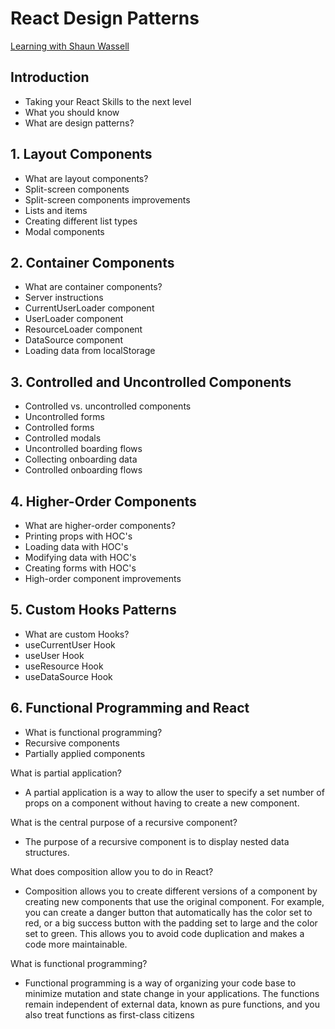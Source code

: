 # React Design Patterns
[Learning with Shaun Wassell](https://www.linkedin.com/learning/react-design-patterns/take-your-react-skills-to-the-next-level?contextUrn=urn%3Ali%3AlyndaLearningPath%3A5b32b6d5498e4ef39c04c55c&resume=false&u=93921834)

## Introduction
- Taking your React Skills to the next level
- What you should know
- What are design patterns?

## 1. Layout Components
- What are layout components?
- Split-screen components
- Split-screen components improvements
- Lists and items
- Creating different list types
- Modal components

## 2. Container Components
- What are container components?
- Server instructions
- CurrentUserLoader component
- UserLoader component
- ResourceLoader component
- DataSource component
- Loading data from localStorage

## 3. Controlled and Uncontrolled Components
- Controlled vs. uncontrolled components
- Uncontrolled forms
- Controlled forms
- Controlled modals
- Uncontrolled boarding flows
- Collecting onboarding data
- Controlled onboarding flows

## 4. Higher-Order Components
- What are higher-order components?
- Printing props with HOC's
- Loading data with HOC's
- Modifying data with HOC's
- Creating forms with HOC's
- High-order component improvements

## 5. Custom Hooks Patterns
- What are custom Hooks?
- useCurrentUser Hook
- useUser Hook
- useResource Hook
- useDataSource Hook

## 6. Functional Programming and React
- What is functional programming?
- Recursive components
- Partially applied components

What is partial application?
- A partial application is a way to allow the user to specify a set number of props on a component without having to create a new component.

What is the central purpose of a recursive component?
- The purpose of a recursive component is to display nested data structures.

What does composition allow you to do in React?
- Composition allows you to create different versions of a component by creating new components that use the original component. For example, you can create a danger button that automatically has the color set to red, or a big success button with the padding set to large and the color set to green. This allows you to avoid code duplication and makes a code more maintainable.

What is functional programming?
- Functional programming is a way of organizing your code base to minimize mutation and state change in your applications. The functions remain independent of external data, known as pure functions, and you also treat functions as first-class citizens
